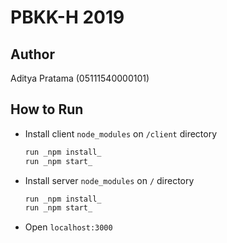# PBKK-H 2019

## Author

Aditya Pratama (05111540000101)

## How to Run

- Install client `node_modules` on `/client` directory
  ```sh
  run _npm install_
  run _npm start_
  ```
- Install server `node_modules` on `/` directory
  ```sh
  run _npm install_
  run _npm start_
  ```
- Open `localhost:3000`
